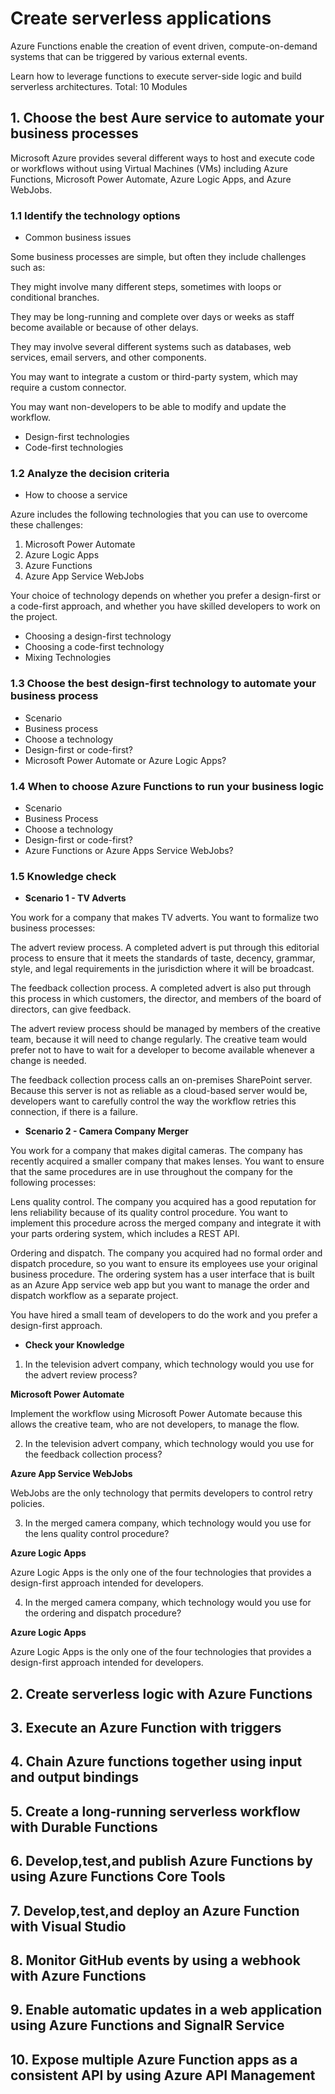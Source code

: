 # Create serverless applications

Azure Functions enable the creation of event driven, compute-on-demand systems that can be triggered by various external events. 

Learn how to leverage functions to execute server-side logic and build serverless architectures. Total: 10 Modules

## 1. Choose the best Aure service to automate your business processes

Microsoft Azure provides several different ways to host and execute code or workflows without using Virtual Machines (VMs) including Azure Functions, Microsoft Power Automate, Azure Logic Apps, and Azure WebJobs. 

### 1.1 Identify the technology options
- Common business issues

Some business processes are simple, but often they include challenges such as:

They might involve many different steps, sometimes with loops or conditional branches.

They may be long-running and complete over days or weeks as staff become available or because of other delays.

They may involve several different systems such as databases, web services, email servers, and other components.

You may want to integrate a custom or third-party system, which may require a custom connector.

You may want non-developers to be able to modify and update the workflow.

- Design-first technologies
- Code-first technologies
### 1.2 Analyze the decision criteria
- How to choose a service

Azure includes the following technologies that you can use to overcome these challenges:

1. Microsoft Power Automate
2. Azure Logic Apps
3. Azure Functions
4. Azure App Service WebJobs

Your choice of technology depends on whether you prefer a design-first or a code-first approach, and whether you have skilled developers to work on the project.

- Choosing a design-first technology
- Choosing a code-first technology
- Mixing Technologies
### 1.3 Choose the best design-first technology to automate your business process
- Scenario
- Business process
- Choose a technology
- Design-first or code-first?
- Microsoft Power Automate or Azure Logic Apps?
### 1.4 When to choose Azure Functions to run your business logic
- Scenario
- Business Process
- Choose a technology
- Design-first or code-first?
- Azure Functions or Azure Apps Service WebJobs?
### 1.5 Knowledge check
- **Scenario 1 - TV Adverts**

You work for a company that makes TV adverts. You want to formalize two business processes:

The advert review process. A completed advert is put through this editorial process to ensure that it meets the standards of taste, decency, grammar, style, and legal requirements in the jurisdiction where it will be broadcast.

The feedback collection process. A completed advert is also put through this process in which customers, the director, and members of the board of directors, can give feedback.

The advert review process should be managed by members of the creative team, because it will need to change regularly. The creative team would prefer not to have to wait for a developer to become available whenever a change is needed.

The feedback collection process calls an on-premises SharePoint server. Because this server is not as reliable as a cloud-based server would be, developers want to carefully control the way the workflow retries this connection, if there is a failure.

- **Scenario 2 - Camera Company Merger**

You work for a company that makes digital cameras. The company has recently acquired a smaller company that makes lenses. You want to ensure that the same procedures are in use throughout the company for the following processes:

Lens quality control. The company you acquired has a good reputation for lens reliability because of its quality control procedure. You want to implement this procedure across the merged company and integrate it with your parts ordering system, which includes a REST API.

Ordering and dispatch. The company you acquired had no formal order and dispatch procedure, so you want to ensure its employees use your original business procedure. The ordering system has a user interface that is built as an Azure App service web app but you want to manage the order and dispatch workflow as a separate project.

You have hired a small team of developers to do the work and you prefer a design-first approach.

- **Check your Knowledge**

1. In the television advert company, which technology would you use for the advert review process?

**Microsoft Power Automate** 

Implement the workflow using Microsoft Power Automate because this allows the creative team, who are not developers, to manage the flow.

2. In the television advert company, which technology would you use for the feedback collection process?

**Azure App Service WebJobs**

WebJobs are the only technology that permits developers to control retry policies.

3. In the merged camera company, which technology would you use for the lens quality control procedure?

**Azure Logic Apps**

Azure Logic Apps is the only one of the four technologies that provides a design-first approach intended for developers.

4. In the merged camera company, which technology would you use for the ordering and dispatch procedure?

**Azure Logic Apps**

Azure Logic Apps is the only one of the four technologies that provides a design-first approach intended for developers.

## 2. Create serverless logic with Azure Functions

## 3. Execute an Azure Function with triggers

## 4. Chain Azure functions together using input and output bindings

## 5. Create a long-running serverless workflow with Durable Functions

## 6. Develop,test,and publish Azure Functions by using Azure Functions Core Tools

## 7. Develop,test,and deploy an Azure Function with Visual Studio

## 8. Monitor GitHub events by using a webhook with Azure Functions

## 9. Enable automatic updates in a web application using Azure Functions and SignalR Service

## 10. Expose multiple Azure Function apps as a consistent API by using Azure API Management
